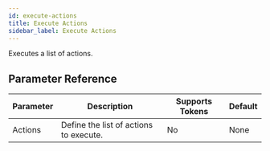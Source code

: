 ```yaml
---
id: execute-actions
title: Execute Actions
sidebar_label: Execute Actions
---
```



Executes a list of actions.

## Parameter Reference
| Parameter | Description | Supports Tokens | Default |
| -- | -- | -- | -- |
| Actions | Define the list of actions to execute. | No | None |
